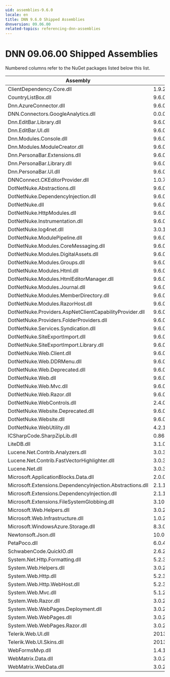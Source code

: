 ```yaml
---
uid: assemblies-9.6.0
locale: en
title: DNN 9.6.0 Shipped Assemblies
dnnversion: 09.06.00
related-topics: referencing-dnn-assemblies
---
```


# DNN 09.06.00 Shipped Assemblies

Numbered columns refer to the NuGet packages listed below this list.

|**Assembly**|**Version**|
|---|---|
|ClientDependency.Core.dll|1.9.2.7|
|CountryListBox.dll|9.6.0.0|
|Dnn.AzureConnector.dll|9.6.0.0|
|DNN.Connectors.GoogleAnalytics.dll|0.0.0.0|
|Dnn.EditBar.Library.dll|9.6.0.0|
|Dnn.EditBar.UI.dll|9.6.0.0|
|Dnn.Modules.Console.dll|9.6.0.0|
|Dnn.Modules.ModuleCreator.dll|9.6.0.0|
|Dnn.PersonaBar.Extensions.dll|9.6.0.0|
|Dnn.PersonaBar.Library.dll|9.6.0.0|
|Dnn.PersonaBar.UI.dll|9.6.0.0|
|DNNConnect.CKEditorProvider.dll|1.0.7|
|DotNetNuke.Abstractions.dll|9.6.0.0|
|DotNetNuke.DependencyInjection.dll|9.6.0.0|
|DotNetNuke.dll|9.6.0.0|
|DotNetNuke.HttpModules.dll|9.6.0.0|
|DotNetNuke.Instrumentation.dll|9.6.0.0|
|DotNetNuke.log4net.dll|3.0.1.0|
|DotNetNuke.ModulePipeline.dll|9.6.0.0|
|DotNetNuke.Modules.CoreMessaging.dll|9.6.0.0|
|DotNetNuke.Modules.DigitalAssets.dll|9.6.0.0|
|DotNetNuke.Modules.Groups.dll|9.6.0.0|
|DotNetNuke.Modules.Html.dll|9.6.0.0|
|DotNetNuke.Modules.HtmlEditorManager.dll|9.6.0.0|
|DotNetNuke.Modules.Journal.dll|9.6.0.0|
|DotNetNuke.Modules.MemberDirectory.dll|9.6.0.0|
|DotNetNuke.Modules.RazorHost.dll|9.6.0.0|
|DotNetNuke.Providers.AspNetClientCapabilityProvider.dll|9.6.0.0|
|DotNetNuke.Providers.FolderProviders.dll|9.6.0.0|
|DotNetNuke.Services.Syndication.dll|9.6.0.0|
|DotNetNuke.SiteExportImport.dll|9.6.0.0|
|DotNetNuke.SiteExportImport.Library.dll|9.6.0.0|
|DotNetNuke.Web.Client.dll|9.6.0.0|
|DotNetNuke.Web.DDRMenu.dll|9.6.0.0|
|DotNetNuke.Web.Deprecated.dll|9.6.0.0|
|DotNetNuke.Web.dll|9.6.0.0|
|DotNetNuke.Web.Mvc.dll|9.6.0.0|
|DotNetNuke.Web.Razor.dll|9.6.0.0|
|DotNetNuke.WebControls.dll|2.4.0.598|
|DotNetNuke.Website.Deprecated.dll|9.6.0.0|
|DotNetNuke.Website.dll|9.6.0.0|
|DotNetNuke.WebUtility.dll|4.2.1.783|
|ICSharpCode.SharpZipLib.dll|0.86.0.518|
|LiteDB.dll|3.1.0.0|
|Lucene.Net.Contrib.Analyzers.dll|3.0.3|
|Lucene.Net.Contrib.FastVectorHighlighter.dll|3.0.3|
|Lucene.Net.dll|3.0.3.0|
|Microsoft.ApplicationBlocks.Data.dll|2.0.0.0|
|Microsoft.Extensions.DependencyInjection.Abstractions.dll|2.1.1.18157|
|Microsoft.Extensions.DependencyInjection.dll|2.1.1.18157|
|Microsoft.Extensions.FileSystemGlobbing.dll|3.100.119.61404|
|Microsoft.Web.Helpers.dll|3.0.20129.0|
|Microsoft.Web.Infrastructure.dll|1.0.20105.407|
|Microsoft.WindowsAzure.Storage.dll|8.3.0.0|
|Newtonsoft.Json.dll|10.0.3.21018|
|PetaPoco.dll|6.0.415.0|
|SchwabenCode.QuickIO.dll|2.6.2.0|
|System.Net.Http.Formatting.dll|5.2.30128.0|
|System.Web.Helpers.dll|3.0.20129.0|
|System.Web.Http.dll|5.2.30128.0|
|System.Web.Http.WebHost.dll|5.2.30128.0|
|System.Web.Mvc.dll|5.1.20821.0|
|System.Web.Razor.dll|3.0.20129.0|
|System.Web.WebPages.Deployment.dll|3.0.20129.0|
|System.Web.WebPages.dll|3.0.20129.0|
|System.Web.WebPages.Razor.dll|3.0.20129.0|
|Telerik.Web.UI.dll|2013.2.717.40|
|Telerik.Web.UI.Skins.dll|2013.2.717.40|
|WebFormsMvp.dll|1.4.1.0|
|WebMatrix.Data.dll|3.0.20129.0|
|WebMatrix.WebData.dll|3.0.20129.0|

